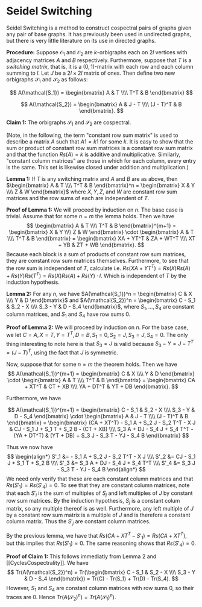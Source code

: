 Seidel Switching
================

Seidel Switching is a method to construct cospectral pairs of graphs given any pair of base graphs. It has previously been used in undirected graphs, but there is very little literature on its use in directed graphs.

**Procedure:** Suppose $\mathcal{O_1}$ and $\mathcal{O_2}$ are $k$-orbigraphs each on $2l$ vertices with adjacency matrices $A$ and $B$ respectively. Furthermore, suppose that $T$ is a _switching matrix_, that is, it is a $(0,1)$-matrix with each row and each column summing to $l$. Let $J$ be a $2l \times 2l$ matrix of ones. Then define two new orbigraphs $\mathcal{S_1}$ and $\mathcal{S_2}$ as follows:

$$
A(\mathcal{S_1}) = \begin{bmatrix}
    A & T \\\\
    T^T & B
\end{bmatrix}
$$

$$
A(\mathcal{S_2}) = \begin{bmatrix}
    A & J - T \\\\
    (J - T)^T & B
\end{bmatrix}.
$$

**Claim 1:** The orbigraphs $\mathcal{S_1}$ and $\mathcal{S_2}$ are cospectral.

(Note, in the following, the term "constant row sum matrix" is used to describe a matrix $A$ such that $A 1 = k 1$ for some $k$. It is easy to show that the sum or product of constant row sum matrices is a constant row sum matrix and that the function $Rs(A) = k$ is additive and multiplicative. Similarly, "constant column matrices" are those in which for each column, every entry is the same. This set is likewise closed under addition and multiplication.)

**Lemma 1:** If $T$ is any switching matrix and $A$ and $B$ are as above, then $\begin{bmatrix}
    A & T \\\\
    T^T & B
\end{bmatrix}^n = \begin{bmatrix}
    X & Y \\\\
    Z & W
\end{bmatrix}$ where $X, Y, Z$, and $W$ are constant row sum matrices and the row sums of each are independent of $T$.

**Proof of Lemma 1:** We will proceed by induction on $n$. The base case is trivial. Assume that for some $n = m$ the lemma holds. Then we have
$$
\begin{bmatrix}
    A & T \\\\
    T^T & B
\end{bmatrix}^{m+1} = \begin{bmatrix}
    X & Y \\\\
    Z & W
\end{bmatrix} \cdot \begin{bmatrix}
    A & T \\\\
    T^T & B
\end{bmatrix} = \begin{bmatrix}
    XA + YT^T & ZA + WT^T \\\\
    XT + YB & ZT + WB
\end{bmatrix}.
$$
Because each block is a sum of products of constant row sum matrices, they are constant row sum matrices themselves. Furthermore, to see that the row sum is independent of $T$, calculate i.e. $Rs(XA + YT^T) = Rs(X)Rs(A) + Rs(Y)Rs(T^T) = Rs(X)Rs(A) + Rs(Y) \cdot l$. Which is independent of $T$ by the induction hypothesis.


**Lemma 2:** For any $n$, we have $A(\mathcal{S_1})^n = \begin{bmatrix}
    C & X \\\\
    Y & D
\end{bmatrix}$ and $A(\mathcal{S_2})^n = \begin{bmatrix}
    C - S_1 & S_2 - X \\\\
    S_3 - Y & D - S_4
\end{bmatrix}$, where $S_1,\ldots,S_4$ are constant column matrices, and $S_1$ and $S_4$ have row sums $0$.

**Proof of Lemma 2:** We will proceed by induction on $n$. For the base case, we let $C = A, X = T, Y = T^T, D = B, S_1 = 0, S_2 = J, S_3 = J, S_4 = 0$. The only thing interesting to note here is that $S_3 = J$ is valid because $S_3 - Y = J - T^T = (J - T)^T$, using the fact that $J$ is symmetric.

Now, suppose that for some $n = m$ the theorem holds. Then we have
$$
A(\mathcal{S_1})^{m+1} = \begin{bmatrix}
    C & X \\\\
    Y & D
\end{bmatrix} \cdot \begin{bmatrix}
    A & T \\\\
    T^T & B
\end{bmatrix} = \begin{bmatrix}
    CA + XT^T & CT + XB \\\\
    YA + DT^T & YT + DB
\end{bmatrix}.
$$

Furthermore, we have

$$
A(\mathcal{S_1})^{m+1} = \begin{bmatrix}
    C - S_1 & S_2 - X \\\\
    S_3 - Y & D - S_4
\end{bmatrix} \cdot \begin{bmatrix}
    A & J - T \\\\
    (J - T)^T & B
\end{bmatrix} = \begin{bmatrix}
    (CA + XT^T) - S_1 A + S_2 J - S_2 T^T - X J & CJ - S_1 J + S_1 T + S_2 B - (CT + XB) \\\\
    S_3 A + DJ - S_4 J + S_4 T^T - (YA + DT^T) & (YT + DB) + S_3 J - S_3 T - YJ - S_4 B
\end{bmatrix}
$$

Thus we now have
$$
\begin{align*}
S'_1 &= - S_1 A + S_2 J - S_2 T^T - X J \\\\
S'_2 &= CJ - S_1 J + S_1 T + S_2 B \\\\
S'_3 &= S_3 A + DJ - S_4 J + S_4 T^T \\\\
S'_4 &= S_3 J - S_3 T - YJ - S_4 B
\end{align*}
$$
We need only verify that these are each constant column matrices and that $Rs(S'_1) = Rs(S'_4) = 0$. To see that they are constant column matrices, note that each $S'_i$ is the sum of multiples of $S_j$ and left multiples of $J$ by constant row sum matrices. By the induction hypothesis, $S_j$ is a constant colum matrix, so any multiple thereof is as well. Furthermore, any left multiple of $J$ by a constant row sum matrix is a multiple of $J$ and is therefore a constant column matrix. Thus the $S'_j$ are constant column matrices. 

By the previous lemma, we have that $Rs(CA + XT^T - S'_1) = Rs(CA + XT^T)$, but this implies that $Rs(S'_1) = 0$. The same reasoning shows that $Rs(S'_4) = 0$.

**Proof of Claim 1:** This follows immediatly from Lemma 2 and [[CyclesCospectrality]]. We have
$$
Tr(A(\mathcal{S_2})^n) = Tr(\begin{bmatrix}
    C - S_1 & S_2 - X \\\\
    S_3 - Y & D - S_4
\end{bmatrix}) = Tr(C) - Tr(S_1) + Tr(D) - Tr(S_4).
$$
However, $S_1$ and $S_4$ are constant column matrices with row sums $0$, so their traces are $0$. Hence $Tr(A(\mathcal{S_2})^n) = Tr(A(\mathcal{S_1})^n)$.
